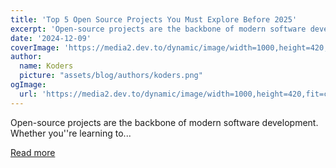 ```yaml
---
title: 'Top 5 Open Source Projects You Must Explore Before 2025'
excerpt: 'Open-source projects are the backbone of modern software development. Whether you''re learning to...'
date: '2024-12-09'
coverImage: 'https://media2.dev.to/dynamic/image/width=1000,height=420,fit=cover,gravity=auto,format=auto/https%3A%2F%2Fdev-to-uploads.s3.amazonaws.com%2Fuploads%2Farticles%2Fneqgdcpodgseopbqimdg.gif'
author:
  name: Koders
  picture: "assets/blog/authors/koders.png"
ogImage:
  url: 'https://media2.dev.to/dynamic/image/width=1000,height=420,fit=cover,gravity=auto,format=auto/https%3A%2F%2Fdev-to-uploads.s3.amazonaws.com%2Fuploads%2Farticles%2Fneqgdcpodgseopbqimdg.gif'
---
```


Open-source projects are the backbone of modern software development. Whether you''re learning to...

[Read more](https://dev.to/arindam_1729/top-5-open-source-projects-you-must-explore-before-2025-3l6l)
